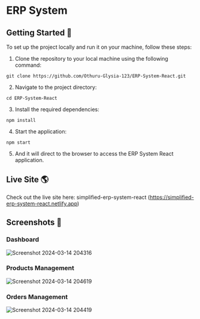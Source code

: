 # ERP System

## Getting Started :rocket:

To set up the project locally and run it on your machine, follow these steps:

1. Clone the repository to your local machine using the following command:

```
git clone https://github.com/Othuru-Glysia-123/ERP-System-React.git
```

2. Navigate to the project directory:

```
cd ERP-System-React
```

3. Install the required dependencies:

```
npm install
```

4. Start the application:

```
npm start
```

5. And it will direct to the browser to access the ERP System React application.


## Live Site :earth_americas:

Check out the live site here: simplified-erp-system-react
(https://simplified-erp-system-react.netlify.app)

## Screenshots :camera_flash:

### Dashboard

![Screenshot 2024-03-14 204316](https://github.com/Othuru-Glysia-123/ERP-System-React/assets/138278165/79c63741-79c5-44a7-b7b0-ffed5d53c2e6)


### Products Management

![Screenshot 2024-03-14 204619](https://github.com/Othuru-Glysia-123/ERP-System-React/assets/138278165/a83d7a0f-e651-4be2-9db4-52ba89d97264)



### Orders Management
![Screenshot 2024-03-14 204419](https://github.com/Othuru-Glysia-123/ERP-System-React/assets/138278165/2ac31e73-b87e-4689-8f1e-88619f3fd755)

